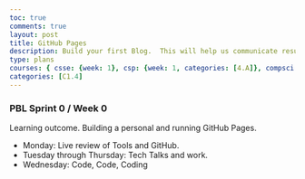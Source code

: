 ```yaml
---
toc: true
comments: true
layout: post
title: GitHub Pages
description: Build your first Blog.  This will help us communicate results.
type: plans
courses: { csse: {week: 1}, csp: {week: 1, categories: [4.A]}, compsci: {week: 0} }
categories: [C1.4]
---
```


### PBL Sprint 0 / Week 0
Learning outcome. Building a personal and running GitHub Pages.
- Monday: Live review of Tools and GitHub.
- Tuesday through Thursday: Tech Talks and work.
- Wednesday: Code, Code, Coding
